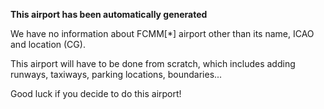 **This airport has been automatically generated**

We have no information about FCMM[*] airport other than its name, ICAO and location (CG).

This airport will have to be done from scratch, which includes adding runways, taxiways, parking locations, boundaries...

Good luck if you decide to do this airport!